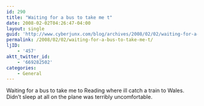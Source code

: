 ```yaml
---
id: 290
title: "Waiting for a bus to take me t"
date: 2008-02-02T04:26:47-04:00
layout: single
guid: 'http://www.cyberjunx.com/blog/archives/2008/02/02/waiting-for-a-bus-to-take-me-t/'
permalink: /2008/02/02/waiting-for-a-bus-to-take-me-t/
ljID:
    - '457'
aktt_twitter_id:
    - '669282502'
categories:
    - General
---
```


Waiting for a bus to take me to Reading where ill catch a train to Wales. Didn’t sleep at all on the plane was terribly uncomfortable.